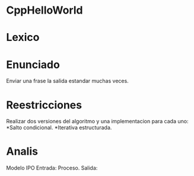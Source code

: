 # CppHelloWorld

# Lexico


# Enunciado
Enviar una frase la salida estandar muchas veces.

# Reestricciones 
Realizar dos versiones del algoritmo y una implementacion para cada uno:
*Salto condicional.
*Iterativa estructurada.

# Analis

Modelo IPO
Entrada:
Proceso.
Salida:

